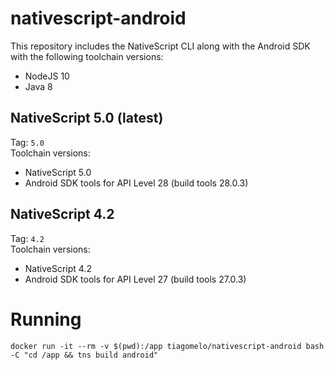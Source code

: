 # nativescript-android

This repository includes the NativeScript CLI along with the Android SDK with the following toolchain versions:

* NodeJS 10
* Java 8

## NativeScript 5.0 (latest)

Tag: `5.0`  
Toolchain versions:

* NativeScript 5.0
* Android SDK tools for API Level 28 (build tools 28.0.3)

## NativeScript 4.2

Tag: `4.2`  
Toolchain versions:

* NativeScript 4.2
* Android SDK tools for API Level 27 (build tools 27.0.3)

# Running

`docker run -it --rm -v $(pwd):/app tiagomelo/nativescript-android bash -C "cd /app && tns build android"`
